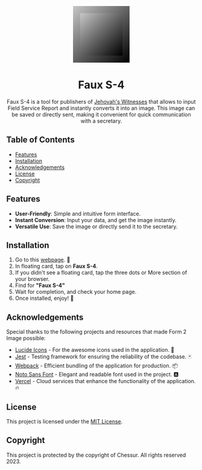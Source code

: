 <p align="center"><img alt="Faux S-4 Logo" src="./public/assets/images/logo/withBg.png" height="150px"></p>

<h1 align="center">Faux S-4</h1>

<p align="center">Faux S-4 is a tool for publishers of <a href="https://jw.org">Jehovah's Witnesses</a> that allows to input Field Service Report and instantly converts it into an image. This image can be saved or directly sent, making it convenient for quick communication with a secretary.</p>

## Table of Contents

- [Features](#features)
- [Installation](#installation)
- [Acknowledgements](#acknowledgements)
- [License](#license)
- [Copyright](#copyright)

## Features

- **User-Friendly**: Simple and intuitive form interface.
- **Instant Conversion**: Input your data, and get the image instantly.
- **Versatile Use**: Save the image or directly send it to the secretary.

## Installation

1. Go to this [webpage](https://www.jw-faux-s-4.web.app). 🤗
2. In floating card, tap on **Faux S-4**.
3. If you didn't see a floating card, tap the three dots or More section of your browser.
4. Find for **"Faux S-4"**
5. Wait for completion, and check your home page.
6. Once installed, enjoy! 📲

## Acknowledgements

Special thanks to the following projects and resources that made Form 2 Image possible:

- [Lucide Icons](https://lucide.dev) - For the awesome icons used in the application. 🍥
- [Jest](https://jestjs.io/) - Testing framework for ensuring the reliability of the codebase. 🃏
- [Webpack](https://webpack.js.org/) - Efficient bundling of the application for production. 📦
- [Noto Sans Font](https://www.google.com/get/noto/) - Elegant and readable font used in the project. 🅰
- [Vercel](https://vercel.com/) - Cloud services that enhance the functionality of the application. 🔥

## License

This project is licensed under the [MIT License](LICENSE.md).

## Copyright

This project is protected by the copyright of Chessur. All rights reserved 2023.
